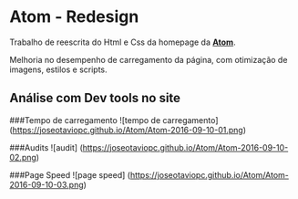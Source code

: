 # Atom - Redesign
Trabalho de reescrita do Html e Css da homepage da [**Atom**](http://www.atomeducacional.com.br).

Melhoria no desempenho de carregamento da página, com otimização de imagens, estilos e scripts.
## Análise com Dev tools no site
###Tempo de carregamento
![tempo de carregamento]
(https://joseotaviopc.github.io/Atom/Atom-2016-09-10-01.png)

###Audits
![audit]
(https://joseotaviopc.github.io/Atom/Atom-2016-09-10-02.png)

###Page Speed
![page speed]
(https://joseotaviopc.github.io/Atom/Atom-2016-09-10-03.png)
